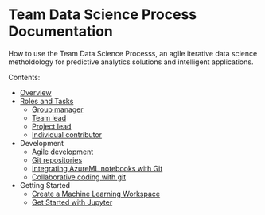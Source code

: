 # Team Data Science Process Documentation

How to use the Team Data Science Processs, an agile iterative data science metholdology for predictive analytics solutions and intelligent applications. 

Contents: 

* [Overview](https://github.com/felicity-borg/Microsoft-TDSP/blob/master/Docs/README.md)
* [Roles and Tasks](https://github.com/felicity-borg/Microsoft-TDSP/blob/master/Docs/team-lead-tasks.md)
  * [Group manager](https://github.com/felicity-borg/Microsoft-TDSP/blob/master/Docs/group-manager-tasks.md)
  * [Team lead](https://github.com/felicity-borg/Microsoft-TDSP/blob/master/Docs/team-lead-tasks.md)
  * [Project lead](https://github.com/felicity-borg/Microsoft-TDSP/blob/master/Docs/project-lead-tasks.md)
  * [Individual contributor](https://github.com/felicity-borg/Microsoft-TDSP/blob/master/Docs/project-ic-tasks.md)
* Development
  * [Agile development](https://github.com/felicity-borg/Microsoft-TDSP/blob/master/Docs/agile-development.md)
  * [Git repositories](https://github.com/felicity-borg/Microsoft-TDSP/blob/master/Docs/createRepo.md)
  * [Integrating AzureML notebooks with Git](https://github.com/felicity-borg/Microsoft-TDSP/blob/master/Docs/gitIntegration.md)
  * [Collaborative coding with git](https://github.com/felicity-borg/Microsoft-TDSP/blob/master/Docs/collaboartive-Coding.md)
* Getting Started
  * [Create a Machine Learning Workspace](https://github.com/felicity-borg/Microsoft-TDSP/blob/master/Docs/azure-ml-workspace.md)
  * [Get Started with Jupyter](https://github.com/felicity-borg/Microsoft-TDSP/blob/master/Docs/GetStartedWithJupyter.md)
